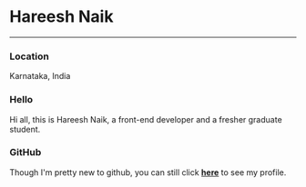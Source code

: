 # Hareesh Naik

---

### Location

Karnataka, India

### Hello

Hi all, this is Hareesh Naik, a front-end developer and a fresher graduate student. 

### GitHub

Though I'm pretty new to github, you can still click [**here**](https://github.com/Hareesh061) to see my profile.